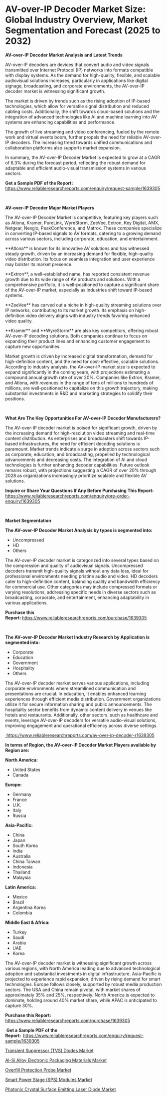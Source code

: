 <p><h1>AV-over-IP Decoder Market Size: Global Industry Overview, Market Segmentation and Forecast (2025 to 2032)</h1></p><p><strong>AV-over-IP Decoder Market Analysis and Latest Trends</strong></p>
<p><p>AV-over-IP decoders are devices that convert audio and video signals transmitted over Internet Protocol (IP) networks into formats compatible with display systems. As the demand for high-quality, flexible, and scalable audiovisual solutions increases, particularly in applications like digital signage, broadcasting, and corporate environments, the AV-over-IP decoder market is witnessing significant growth.</p><p>The market is driven by trends such as the rising adoption of IP-based technologies, which allow for versatile signal distribution and reduced cabling costs. Additionally, the shift towards cloud-based solutions and the integration of advanced technologies like AI and machine learning into AV systems are enhancing capabilities and performance.</p><p>The growth of live streaming and video conferencing, fueled by the remote work and virtual events boom, further propels the need for reliable AV-over-IP decoders. The increasing trend towards unified communications and collaboration platforms also supports market expansion. </p><p>In summary, the AV-over-IP Decoder Market is expected to grow at a CAGR of 6.3% during the forecast period, reflecting the robust demand for adaptable and efficient audio-visual transmission systems in various sectors.</p></p>
<p><strong>Get a Sample PDF of the Report:&nbsp;</strong> <a href="https://www.reliableresearchreports.com/enquiry/request-sample/1639305?utm_campaign=116&utm_medium=2&utm_source=Github&utm_content=ia&utm_term=12022025&utm_id=av-over-ip-decoder">https://www.reliableresearchreports.com/enquiry/request-sample/1639305</a></p>
<p>&nbsp;</p>
<p><strong>AV-over-IP Decoder Major Market Players</strong></p>
<p><p>The AV-over-IP Decoder Market is competitive, featuring key players such as Atlona, Kramer, PureLink, WyreStorm, ZeeVee, Extron, Key Digital, AMX, Netgear, Nexgio, PeakConference, and Matrox. These companies specialize in converting IP-based signals to AV formats, catering to a growing demand across various sectors, including corporate, education, and entertainment.</p><p>**Atlona** is known for its innovative AV solutions and has witnessed steady growth, driven by an increasing demand for flexible, high-quality video distribution. Its focus on seamless integration and user experience may bolster its market presence.</p><p>**Extron**, a well-established name, has reported consistent revenue growth due to its wide range of AV products and solutions. With a comprehensive portfolio, it is well-positioned to capture a significant share of the AV-over-IP market, especially as industries shift toward IP-based systems.</p><p>**ZeeVee** has carved out a niche in high-quality streaming solutions over IP networks, contributing to its market growth. Its emphasis on high-definition video delivery aligns with industry trends favoring enhanced video quality.</p><p>**Kramer** and **WyreStorm** are also key competitors, offering robust AV-over-IP decoding solutions. Both companies continue to focus on expanding their product lines and enhancing customer engagement to capture new opportunities.</p><p>Market growth is driven by increased digital transformation, demand for high-definition content, and the need for cost-effective, scalable solutions. According to industry analysis, the AV-over-IP market size is expected to expand significantly in the coming years, with projections estimating a compound annual growth rate of over 20%. Companies like Extron, Kramer, and Atlona, with revenues in the range of tens of millions to hundreds of millions, are well-positioned to capitalize on this growth trajectory, making substantial investments in R&D and marketing strategies to solidify their positions.</p></p>
<p>&nbsp;</p>
<p><strong>What Are The Key Opportunities For AV-over-IP Decoder Manufacturers?</strong></p>
<p><p>The AV-over-IP decoder market is poised for significant growth, driven by the increasing demand for high-resolution video streaming and real-time content distribution. As enterprises and broadcasters shift towards IP-based infrastructures, the need for efficient decoding solutions is paramount. Market trends indicate a surge in adoption across sectors such as corporate, education, and broadcasting, propelled by technological advancements and decreasing costs. The integration of AI and cloud technologies is further enhancing decoder capabilities. Future outlook remains robust, with projections suggesting a CAGR of over 20% through 2028 as organizations increasingly prioritize scalable and flexible AV solutions.</p></p>
<p><strong>Inquire or Share Your Questions If Any Before Purchasing This Report:</strong> <a href="https://www.reliableresearchreports.com/enquiry/pre-order-enquiry/1639305?utm_campaign=116&utm_medium=2&utm_source=Github&utm_content=ia&utm_term=12022025&utm_id=av-over-ip-decoder">https://www.reliableresearchreports.com/enquiry/pre-order-enquiry/1639305</a></p>
<p>&nbsp;</p>
<p><strong>Market Segmentation</strong></p>
<p><strong>The AV-over-IP Decoder Market Analysis by types is segmented into:</strong></p>
<p><ul><li>Uncompressed</li><li>HD</li><li>Others</li></ul></p>
<p><p>The AV-over-IP decoder market is categorized into several types based on the compression and quality of audiovisual signals. Uncompressed decoders transmit high-quality signals without any data loss, ideal for professional environments needing pristine audio and video. HD decoders cater to high-definition content, balancing quality and bandwidth efficiency for commercial use. Other categories may include compressed formats or varying resolutions, addressing specific needs in diverse sectors such as broadcasting, corporate, and entertainment, enhancing adaptability in various applications.</p></p>
<p><strong>Purchase this Report:&nbsp;</strong><a href="https://www.reliableresearchreports.com/purchase/1639305?utm_campaign=116&utm_medium=2&utm_source=Github&utm_content=ia&utm_term=12022025&utm_id=av-over-ip-decoder">https://www.reliableresearchreports.com/purchase/1639305</a></p>
<p>&nbsp;</p>
<p><strong>The AV-over-IP Decoder Market Industry Research by Application is segmented into:</strong></p>
<p><ul><li>Corporate</li><li>Education</li><li>Government</li><li>Hospitality</li><li>Others</li></ul></p>
<p><p>The AV-over-IP decoder market serves various applications, including corporate environments where streamlined communication and presentations are crucial. In education, it enables enhanced learning experiences through efficient media distribution. Government organizations utilize it for secure information sharing and public announcements. The hospitality sector benefits from dynamic content delivery in venues like hotels and restaurants. Additionally, other sectors, such as healthcare and events, leverage AV-over-IP decoders for versatile audio-visual solutions, improving engagement and operational efficiency across diverse settings.</p></p>
<p><a href="https://www.reliableresearchreports.com/av-over-ip-decoder-r1639305?utm_campaign=116&utm_medium=2&utm_source=Github&utm_content=ia&utm_term=12022025&utm_id=av-over-ip-decoder">&nbsp;https://www.reliableresearchreports.com/av-over-ip-decoder-r1639305</a></p>
<p><strong>In terms of Region, the AV-over-IP Decoder Market Players available by Region are:</strong></p>
<p>
    <p> <strong> North America: </strong>
        <ul>
            <li>United States</li>
            <li>Canada</li>
        </ul>
        </p> 
    <p> <strong> Europe: </strong>
        <ul>
            <li>Germany</li>
            <li>France</li>
            <li>U.K.</li>
            <li>Italy</li>
            <li>Russia</li>
        </ul>
        </p> 
    <p> <strong> Asia-Pacific: </strong>
        <ul>
            <li>China</li>
            <li>Japan</li>
            <li>South Korea</li>
            <li>India</li>
            <li>Australia</li>
            <li>China Taiwan</li>
            <li>Indonesia</li>
            <li>Thailand</li>
            <li>Malaysia</li>
        </ul>
        </p> 
    <p> <strong> Latin America: </strong>
        <ul>
            <li>Mexico</li>
            <li>Brazil</li>
            <li>Argentina Korea</li>
            <li>Colombia</li>
        </ul>
        </p> 
    <p> <strong> Middle East & Africa: </strong>
        <ul>
            <li>Turkey</li>
            <li>Saudi</li>
            <li>Arabia</li>
            <li>UAE</li>
            <li>Korea</li>
        </ul>
    </p>
    </p>
<p><p>The AV-over-IP decoder market is witnessing significant growth across various regions, with North America leading due to advanced technological adoption and substantial investments in digital infrastructure. Asia-Pacific is projected to experience rapid expansion, driven by rising demand for smart technologies. Europe follows closely, supported by robust media production sectors. The USA and China remain pivotal, with market shares of approximately 35% and 25%, respectively. North America is expected to dominate, holding around 40% market share, while APAC is anticipated to capture 30%.</p></p>
<p><strong>Purchase this Report: </strong><a href="https://www.reliableresearchreports.com/purchase/1639305?utm_campaign=116&utm_medium=2&utm_source=Github&utm_content=ia&utm_term=12022025&utm_id=av-over-ip-decoder">https://www.reliableresearchreports.com/purchase/1639305</a></p>
<p>&nbsp;<strong>Get a Sample PDF of the Report:&nbsp;&nbsp;</strong><a href="https://www.reliableresearchreports.com/enquiry/request-sample/1639305?utm_campaign=116&utm_medium=2&utm_source=Github&utm_content=ia&utm_term=12022025&utm_id=av-over-ip-decoder">https://www.reliableresearchreports.com/enquiry/request-sample/1639305</a></p>
<p><strong></strong></p>
<p><p><a href="https://github.com/lashaunm5st/Market-Research-Report-List-1/blob/main/transient-suppressor-tvs-diodes-market.md?utm_campaign=116&utm_medium=2&utm_source=Github&utm_content=ia&utm_term=12022025&utm_id=av-over-ip-decoder">Transient Suppressor (TVS) Diodes Market</a></p><p><a href="https://github.com/ElviraLeka1962/Market-Research-Report-List-1/blob/main/al-si-alloy-electronic-packaging-materials-market.md?utm_campaign=116&utm_medium=2&utm_source=Github&utm_content=ia&utm_term=12022025&utm_id=av-over-ip-decoder">Al-Si Alloy Electronic Packaging Materials Market</a></p><p><a href="https://github.com/kimberjam0i/Market-Research-Report-List-1/blob/main/overfill-protection-probe-market.md?utm_campaign=116&utm_medium=2&utm_source=Github&utm_content=ia&utm_term=12022025&utm_id=av-over-ip-decoder">Overfill Protection Probe Market</a></p><p><a href="https://github.com/nathaliehurles7142/Market-Research-Report-List-1/blob/main/smart-power-stage-sps-modules-market.md?utm_campaign=116&utm_medium=2&utm_source=Github&utm_content=ia&utm_term=12022025&utm_id=av-over-ip-decoder">Smart Power Stage (SPS) Modules Market</a></p><p><a href="https://github.com/darenph8er/Market-Research-Report-List-1/blob/main/photonic-crystal-surface-emitting-laser-diode-market.md?utm_campaign=116&utm_medium=2&utm_source=Github&utm_content=ia&utm_term=12022025&utm_id=av-over-ip-decoder">Photonic Crystal Surface Emitting Laser Diode Market</a></p></p>